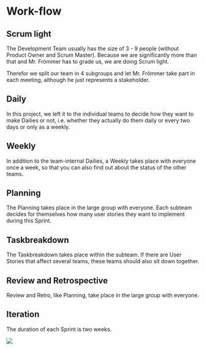 # Work-flow

## Scrum light

The Development Team usually has the size of 3 - 9 people (without Product Owner and Scrum Master). Because we are significantly more than that and Mr. Frömmer has to grade us, we are doing Scrum light. 

Therefor we split our team in 4 subgroups and let Mr. Frömmer take part in each meeting, although he just represents a stakeholder.

## Daily

In this project, we left it to the individual teams to decide how they want to make Dailies or not, i.e. whether they actually do them daily or every two days or only as a weekly.

## Weekly

In addition to the team-internal Dailies, a Weekly takes place with everyone once a week, so that you can also find out about the status of the other teams.

## Planning

The Planning takes place in the large group with everyone. Each subteam decides for themselves how many user stories they want to implement during this Sprint.

## Taskbreakdown

The Taskbreakdown takes place within the subteam. If there are User Stories that affect several teams, these teams should also sit down together.

## Review and Retrospective

Review and Retro, like Planning, take place in the large group with everyone.

## Iteration

The duration of each Sprint is two weeks. 

![](/resources/images/scrum-workflow.png)
